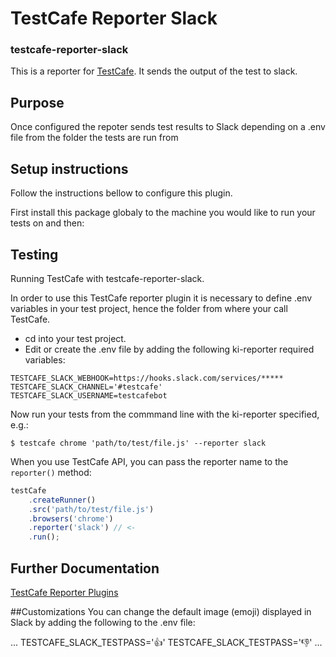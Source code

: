 # TestCafe Reporter Slack 
### testcafe-reporter-slack

This is a reporter for [TestCafe](http://devexpress.github.io/testcafe). It sends the output of the test to slack. 

## Purpose
Once configured the repoter sends test results to Slack depending on a .env file from the folder the tests are run from

## Setup instructions
Follow the instructions bellow to configure this plugin. 
	
First install this package globaly to the machine you would like to run your tests on and then:

## Testing
Running TestCafe with testcafe-reporter-slack.

In order to use this TestCafe reporter plugin it is necessary to define .env variables in your test project, hence the folder from where your call TestCafe.

- cd into your test project.
- Edit or create the .env file by adding the following ki-reporter required variables:

```
TESTCAFE_SLACK_WEBHOOK=https://hooks.slack.com/services/*****
TESTCAFE_SLACK_CHANNEL='#testcafe'
TESTCAFE_SLACK_USERNAME=testcafebot
```

Now run your tests from the commmand line with the ki-reporter specified, e.g.:

```
$ testcafe chrome 'path/to/test/file.js' --reporter slack
```

When you use TestCafe API, you can pass the reporter name to the `reporter()` method:

```js
testCafe
    .createRunner()
    .src('path/to/test/file.js')
    .browsers('chrome')
    .reporter('slack') // <-
    .run();
```

## Further Documentation
[TestCafe Reporter Plugins](https://devexpress.github.io/testcafe/documentation/extending-testcafe/reporter-plugin/)


##Customizations
You can change the default image (emoji) displayed in Slack by adding the following to the .env file:

...
TESTCAFE_SLACK_TESTPASS=':thumbsup:'
TESTCAFE_SLACK_TESTPASS=':thumbsdown:'
...